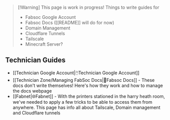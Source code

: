 
> [!Warning] This page is work in progress!
> Things to write guides for
> - Fabsoc Google Account
> - Fabsoc Docs ([[README]] will do for now)
> - Domain Management
> - Cloudflare Tunnels
> - Tailscale
> - Minecraft Server? 

## Technician Guides
- [[Technician Google Account|🖱️Technician Google Account]]
- [[Technician Zone/Managing FabSoc Docs|📖Fabsoc Docs]] - These docs don't write themselves! Here's how they work and how to manage the docs webpage
- [[Fabnet|🌐Fabnet]] - With the printers stationed in the harry heath room, we've needed to apply a few tricks to be able to access them from anywhere. This page has info all about Tailscale, Domain management and Cloudflare tunnels


